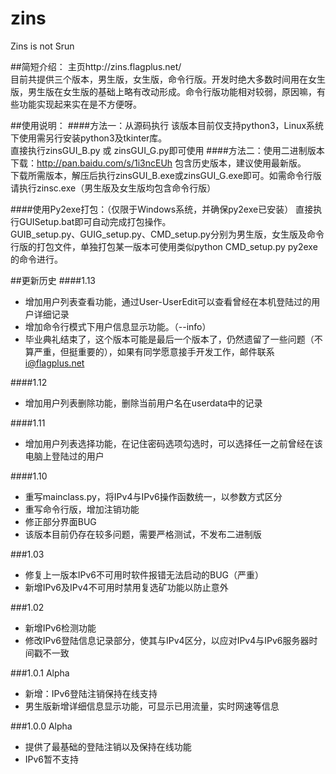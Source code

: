 # zins
Zins is not Srun

##简短介绍：
  主页http://zins.flagplus.net/
  <br />目前共提供三个版本，男生版，女生版，命令行版。开发时绝大多数时间用在女生版，男生版在女生版的基础上略有改动形成。命令行版功能相对较弱，原因嘛，有些功能实现起来实在是不方便呀。

##使用说明：
####方法一：从源码执行
  该版本目前仅支持python3，Linux系统下使用需另行安装python3及tkinter库。
  <br />直接执行zinsGUI_B.py 或 zinsGUI_G.py即可使用
####方法二：使用二进制版本
  下载：http://pan.baidu.com/s/1i3ncEUh  包含历史版本，建议使用最新版。
  <br />下载所需版本，解压后执行zinsGUI_B.exe或zinsGUI_G.exe即可。如需命令行版请执行zinsc.exe（男生版及女生版均包含命令行版）
  
####使用Py2exe打包：（仅限于Windows系统，并确保py2exe已安装）
  直接执行GUISetup.bat即可自动完成打包操作。
  <br />GUIB_setup.py、GUIG_setup.py、CMD_setup.py分别为男生版，女生版及命令行版的打包文件，单独打包某一版本可使用类似python CMD_setup.py py2exe的命令进行。
  

##更新历史
####1.13
+ 增加用户列表查看功能，通过User-UserEdit可以查看曾经在本机登陆过的用户详细记录
+ 增加命令行模式下用户信息显示功能。（--info）
+ 毕业典礼结束了，这个版本可能是最后一个版本了，仍然遗留了一些问题（不算严重，但挺重要的），如果有同学愿意接手开发工作，邮件联系<a href="mailto:i@flagplus.net">i@flagplus.net</a>

####1.12
+ 增加用户列表删除功能，删除当前用户名在userdata中的记录

####1.11
+ 增加用户列表选择功能，在记住密码选项勾选时，可以选择任一之前曾经在该电脑上登陆过的用户

####1.10
+ 重写mainclass.py，将IPv4与IPv6操作函数统一，以参数方式区分
+ 重写命令行版，增加注销功能
+ 修正部分界面BUG
+ 该版本目前仍存在较多问题，需要严格测试，不发布二进制版

###1.03
+ 修复上一版本IPv6不可用时软件报错无法启动的BUG（严重）
+ 新增IPv6及IPv4不可用时禁用复选矿功能以防止意外

###1.02
+ 新增IPv6检测功能
+ 修改IPv6登陆信息记录部分，使其与IPv4区分，以应对IPv4与IPv6服务器时间戳不一致

###1.0.1 Alpha
+ 新增：IPv6登陆注销保持在线支持
+ 男生版新增详细信息显示功能，可显示已用流量，实时网速等信息
 
###1.0.0 Alpha
+ 提供了最基础的登陆注销以及保持在线功能
+ IPv6暂不支持